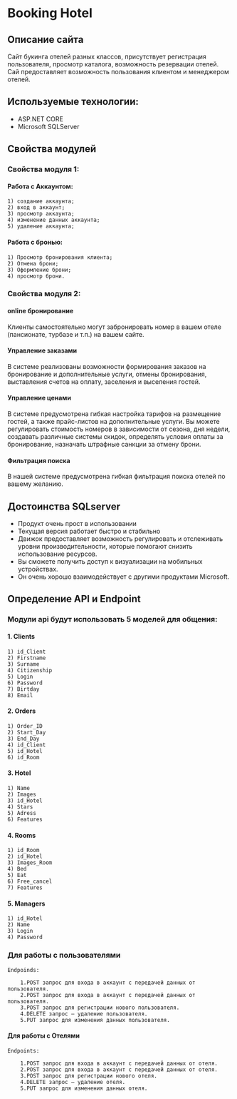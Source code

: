 # Booking Hotel
## Описание сайта

Сайт букинга отелей разных классов, присутствует регистрация пользователя, просмотр каталога, возможность резервации отелей. Сай предоставляет возможность пользования клиентом и менеджером отелей.

## Используемые технологии:
  - ASP.NET CORE
  - Microsoft SQLServer

## Свойства модулей
### Свойства модуля 1: 
#### Работа с Аккаунтом:
	1) создание аккаунта;
	2) вход в аккаунт;
	3) просмотр аккаунта;
	4) изменение данных аккаунта;
	5) удаление аккаунта;
#### Работа с бронью:
	1) Просмотр бронирования клиента;
	2) Отмена брони;
	3) Оформление брони;
	4) просмотр брони.

### Свойства модуля 2: 

#### online бронирование

Клиенты самостоятельно могут забронировать номер в вашем отеле (пансионате, турбазе и т.п.) на вашем сайте.

#### Управление заказами

В системе реализованы возможности формирования заказов на бронирование и дополнительные услуги, отмены бронирования, выставления счетов на оплату, заселения и выселения гостей.

#### Управление ценами

В системе предусмотрена гибкая настройка тарифов на размещение гостей, а также прайс-листов на дополнительные услуги. Вы можете регулировать стоимость номеров в зависимости от сезона, дня недели, создавать различные системы скидок, определять условия оплаты за бронирование, назначать штрафные санкции за отмену брони.

#### Фильтрация поиска

В нашей системе предусмотрена гибкая фильтрация поиска отелей по вашему желанию.
    
## Достоинства SQLserver
  - Продукт очень прост в использовании
  - Текущая версия работает быстро и стабильно
  - Движок предоставляет возможность регулировать и отслеживать уровни производительности, которые помогают снизить использование ресурсов.
  - Вы сможете получить доступ к визуализации на мобильных устройствах.
  - Он очень хорошо взаимодействует с другими продуктами Microsoft.

## Определение API и Endpoint

### Модули api будут использовать 5 моделей для общения:
#### 1. Clients
	1) id_Client
	2) Firstname
	3) Surname
	4) Citizenship
	5) Login
	6) Password
	7) Birtday
	8) Email

#### 2. Orders
	1) Order_ID
	2) Start_Day
	3) End_Day
	4) id_Client
	5) id_Hotel
	6) id_Room

#### 3. Hotel
	1) Name
	2) Images
	3) id_Hotel
	4) Stars
	5) Adress
	6) Features

#### 4. Rooms
	1) id_Room
	2) id_Hotel
	3) Images_Room
	4) Bed
	5) Eat
	6) Free_cancel
	7) Features

#### 5. Managers
	1) id_Hotel
	2) Name
	3) Login
	4) Password

### Для работы с пользователями

	Endpoinds:
    
		1.POST запрос для входа в аккаунт с передачей данных от пользователя.
		2.POST запрос для входа в аккаунт с передачей данных от пользователя.
		3.POST запрос для регистрации нового пользователя.
		4.DELETE запрос – удаление пользователя.
		5.PUT запрос для изменения данных пользователя.
#### Для работы с Отелями

	Endpoints:
	
		1.POST запрос для входа в аккаунт с передачей данных от отеля.
		2.POST запрос для входа в аккаунт с передачей данных от отеля.
		3.POST запрос для регистрации нового отеля.
		4.DELETE запрос – удаление отеля.
		5.PUT запрос для изменения данных отеля.
